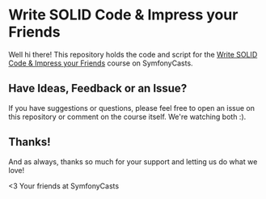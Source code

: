 # Write SOLID Code & Impress your Friends

Well hi there! This repository holds the code and script
for the [Write SOLID Code & Impress your Friends](https://symfonycasts.com/screencast/solid) course on SymfonyCasts.

## Have Ideas, Feedback or an Issue?

If you have suggestions or questions, please feel free to
open an issue on this repository or comment on the course
itself. We're watching both :).

## Thanks!

And as always, thanks so much for your support and letting
us do what we love!

<3 Your friends at SymfonyCasts
